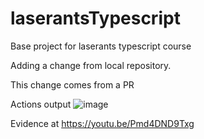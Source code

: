 # laserantsTypescript
Base project for laserants typescript course

Adding a change from local repository.

This change comes from a PR

Actions output
![image](https://github.com/user-attachments/assets/dfa6d865-1d4b-4249-9615-01e7b6fe000c)

Evidence at https://youtu.be/Pmd4DND9Txg
